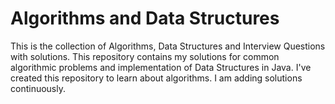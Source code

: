 # Algorithms and Data Structures
This is the collection of Algorithms, Data Structures and Interview Questions with solutions. This repository contains my solutions for common algorithmic problems and implementation of Data Structures in Java. I've created this repository to learn about algorithms. I am adding solutions continuously.
